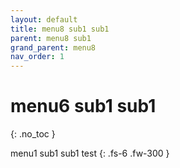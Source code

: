 ```yaml
---
layout: default
title: menu8 sub1 sub1
parent: menu8 sub1
grand_parent: menu8
nav_order: 1
---
```


# menu6 sub1 sub1
{: .no_toc }

menu1 sub1 sub1 test
{: .fs-6 .fw-300 }

